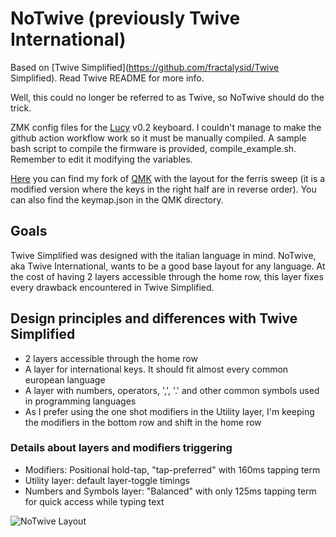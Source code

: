 # NoTwive (previously Twive International)
Based on [Twive Simplified](https://github.com/fractalysid/Twive Simplified). Read Twive README for more info.

Well, this could no longer be referred to as Twive, so NoTwive should do the trick.

ZMK config files for the [Lucy](https://github.com/fractalysid/Lucy-Keyboard) v0.2 keyboard.
I couldn't manage to make the github action workflow work so it must be manually compiled.
A sample bash script to compile the firmware is provided, compile_example.sh. Remember to edit it modifying the variables.

[Here](https://github.com/fractalysid/qmk_firmware) you can find my fork of [QMK](https://github.com/qmk/qmk_firmware) with the layout for the ferris sweep (it is a modified version where the keys in the right half are in reverse order). You can also find the keymap.json in the QMK directory.

## Goals
Twive Simplified was designed with the italian language in mind. NoTwive, aka Twive International,
wants to be a good base layout for any language. At the cost of having 2 layers accessible
through the home row, this layer fixes every drawback encountered in Twive Simplified.

## Design principles and differences with Twive Simplified
- 2 layers accessible through the home row
- A layer for international keys. It should fit almost every common european language
- A layer with numbers, operators, ',', '.' and other common symbols used in programming languages
- As I prefer using the one shot modifiers in the Utility layer, I'm keeping the modifiers in the bottom row and shift in the home row

### Details about layers and modifiers triggering
- Modifiers: Positional hold-tap, "tap-preferred" with 160ms tapping term
- Utility layer: default layer-toggle timings
- Numbers and Symbols layer: "Balanced" with only 125ms tapping term for quick access while typing text

![NoTwive Layout](https://github.com/fractalysid/Notwive/blob/main/Notwive.png?raw=true)
